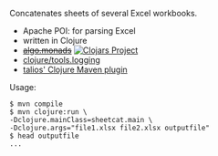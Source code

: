 Concatenates sheets of several Excel workbooks.

- Apache POI: for parsing Excel
- written in Clojure
- ~~[algo.monads](https://github.com/clojure/algo.monads)~~ [![Clojars Project](https://img.shields.io/clojars/v/failjure.svg)](https://clojars.org/failjure)
- [clojure/tools.logging](https://github.com/clojure/tools.logging)
- [talios' Clojure Maven plugin](https://github.com/talios/clojure-maven-plugin)

Usage:

```console
$ mvn compile
$ mvn clojure:run \
-Dclojure.mainClass=sheetcat.main \
-Dclojure.args="file1.xlsx file2.xlsx outputfile"
$ head outputfile
...
```